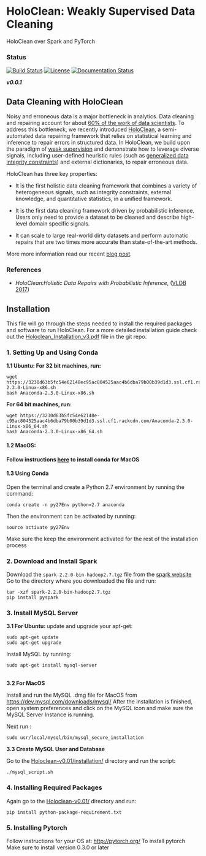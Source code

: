 # HoloClean: Weakly Supervised Data Cleaning
HoloClean over Spark and PyTorch

### Status

[![Build Status](https://travis-ci.com/HoloClean/HoloClean-v0.01.svg?token=YfAzBXp1E7FY9ZAqGDpk&branch=pytorch)](https://travis-ci.com/HoloClean/HoloClean-v0.01)
[![License](https://img.shields.io/badge/License-Apache%202.0-blue.svg)](https://opensource.org/licenses/Apache-2.0)
[![Documentation Status](https://readthedocs.org/projects/holoclean-docs/badge/?version=latest)](http://holoclean-docs.readthedocs.io/en/latest/?badge=latest)


**_v0.0.1_**

## Data Cleaning with HoloClean
<p>
Noisy and erroneous data is a major bottleneck in analytics. Data cleaning and repairing account for about <a href="https://www.forbes.com/sites/gilpress/2016/03/23/data-preparation-most-time-consuming-least-enjoyable-data-science-task-survey-says/#259a5d256f63">60% of the work of data scientists</a>. To address this bottleneck, we recently introduced <a href="https://arxiv.org/abs/1702.00820">HoloClean</a>, a semi-automated data repairing framework that relies on statistical learning and inference to repair errors in structured data. In HoloClean, we build upon the paradigm of <a href="http://hazyresearch.github.io/snorkel/blog/weak_supervision.html">weak supervision</a> and demonstrate how to leverage diverse signals, including user-defined heuristic rules (such as <a href="http://dl.acm.org/citation.cfm?id=2511233">generalized data integrity constraints</a>) and external dictionaries, to repair erroneous data.
</p>


<p>HoloClean has three key properties:
</p>
<ul>
<li><p>It is the first holistic data cleaning framework that combines a variety of heterogeneous signals, such as integrity constraints, external knowledge, and quantitative statistics, in a unified framework.</p></li>
<li><p>It is the first data cleaning framework driven by probabilistic inference. Users only need to provide a dataset to be cleaned and describe high-level domain specific signals.</p></li>
<li><p>It can scale to large real-world dirty datasets and perform automatic repairs that are two times more accurate than state-of-the-art methods.</p></li>
</ul>

<p>
More more information read our recent <a href="http://dawn.cs.stanford.edu/2017/05/12/holoclean/">blog post</a>.
</p>

### References
* _HoloClean:Holistic Data Repairs with Probabilistic Inference_, ([VLDB 2017](https://arxiv.org/pdf/1702.00820.pdf))


## Installation

This file will go through the steps needed to install the required packages and software to run HoloClean. For a more detailed installation guide check out the [Holoclean_Installation_v3.pdf](https://github.com/HoloClean/HoloClean-v0.01/blob/pytorch/Holoclean_Installation_v3.pdf) file in the git repo.

### 1. Setting Up and Using Conda 
 <b>1.1 Ubuntu: </b>
 <b>For 32 bit machines, run:</b>
 
 ```
 wget https://3230d63b5fc54e62148ec95ac804525aac4b6dba79b00b39d1d3.ssl.cf1.rackcdn.com/Anaconda-2.3.0-Linux-x86.sh
bash Anaconda-2.3.0-Linux-x86.sh
 ```

<b>For 64 bit machines, run: </b>
```
wget https://3230d63b5fc54e62148e-c95ac804525aac4b6dba79b00b39d1d3.ssl.cf1.rackcdn.com/Anaconda-2.3.0-Linux-x86_64.sh
bash Anaconda-2.3.0-Linux-x86_64.sh
```
<h4>1.2 MacOS: <h4>

Follow instructions [here](https://conda.io/docs/user-guide/install/macos.html) to install conda for MacOS

<h4> 1.3 Using Conda </h4>
Open the terminal and create a Python 2.7 environment by running the command:

	conda create -n py27Env python=2.7 anaconda

Then the environment can be activated by running:

	source activate py27Env
Make sure the keep the environment activated for the rest of the installation process

### 2. Download and Install Spark
Download the ``spark-2.2.0-bin-hadoop2.7.tgz`` file from the [spark website](https://spark.apache.org/downloads.html)
Go to the directory where you downloaded the file and run:
```
tar -xzf spark-2.2.0-bin-hadoop2.7.tgz
pip install pyspark
```

### 3. Install MySQL Server
<b> 3.1 For Ubuntu: </b>
update and upgrade your apt-get:
```
sudo apt-get update	
sudo apt-get upgrade
```
Install MySQL by running:
```
sudo apt-get install mysql-server
```
<br>
<b> 3.2 For MacOS </b>

Install and run the MySQL .dmg file for MacOS from https://dev.mysql.com/downloads/mysql/
After the installation is finished, open system preferences and click on the MySQL icon and make sure the MySQL Server Instance is running.

Next run :
```
sudo usr/local/mysql/bin/mysql_secure_installation
```

<b> 3.3 Create MySQL User and Database </b>

Go to the [Holoclean-v0.01/installation/](https://github.com/HoloClean/HoloClean-v0.01/tree/pytorch) directory and run the script:
```
./mysql_script.sh
```

### 4. Installing Required Packages
Again go to the [Holoclean-v0.01/](https://github.com/HoloClean/HoloClean-v0.01/tree/pytorch)  directory and run:
```
pip install python-package-requirement.txt
```

### 5. Installing Pytorch

Follow instructions for your OS at:
http://pytorch.org/
To install pytorch
Make sure to install version 0.3.0 or later


